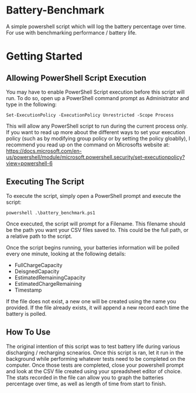 # Battery-Benchmark
A simple powershell script which will log the battery percentage over time. For use with benchmarking performance / battery life.

# Getting Started
## Allowing PowerShell Script Execution
You may have to enable PowerShell Script execution before this script will run. To do so, open up a PowerShell command prompt as Administrator and type in the following:

```
Set-ExecutionPolicy -ExecutionPolicy Unrestricted -Scope Process
```

This will allow any PowerShell script to run during the current process only. If you want to read up more about the different ways to set your execution policy (such as by modifying group policy or by setting the policy gloablly), I recommend you read up on the command on Microsofts website at: https://docs.microsoft.com/en-us/powershell/module/microsoft.powershell.security/set-executionpolicy?view=powershell-6

## Executing The Script
To execute the script, simply open a PowerShell prompt and execute the script:

```
powershell .\battery_benchmark.ps1
```

Once executed, the script will prompt for a Filename. This filename should be the path you want your CSV files saved to. This could be the full path, or a relative path to the script.

Once the script begins running, your batteries information will be polled every one minute, looking at the following details:
* FullChargeCapacity
* DeisgnedCapacity
* EstimatedRemainingCapacity
* EstimatedChargeRemaining
* Timestamp

If the file does not exist, a new one will be created using the name you provided. If the file already exists, it will append a new record each time the battery is polled.

## How To Use
The original intention of this script was to test battery life during various discharging / recharging scnearios. Once this script is ran, let it run in the background while performing whatever tests need to be completed on the computer. Once those tests are completed, close your powershell prompt and look at the CSV file created using your spreadsheet editor of choice. The stats recorded in the file can allow you to graph the batteries percentage over time, as well as length of time from start to finish. 